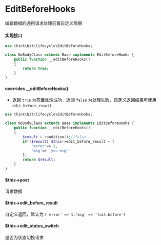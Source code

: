 # EditBeforeHooks

编辑数据的通用请求处理前置自定义周期

#### 实现接口

```php
use think\bit\lifecycle\EditBeforeHooks;

class NoBodyClass extends Base implements EditBeforeHooks {
    public function __editBeforeHooks()
    {
        return true;
    }
}
```

#### overrides __editBeforeHooks()

- 返回 `true` 为前置处理成功，返回 `false` 为处理失败，自定义返回结果可使用 `edit_before_result`  

```php
use think\bit\lifecycle\EditBeforeHooks;

class NoBodyClass extends Base implements EditBeforeHooks {
    public function __editBeforeHooks()
    {
        $result = condition();//false
        if(!$result) $this->edit_before_result = [
            'error'=> 1,
            'msg'=> 'you msg'
        ];
        return $result;
    }
}
```

#### $this->post

请求数据

#### $this->edit_before_result

自定义返回，默认为 `['error' => 1,'msg' => 'fail:before']`

#### $this->edit_status_switch

是否为状态切换请求